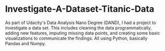 # Investigate-A-Dataset-Titanic-Data
As part of Udacity's Data Analysis Nano Degree (DAND), I had a project to investigate a data set. This includes cleaning the data programmatically, adding new features, imputing missing data points, and creating some basic visualizations to communicate the findings. All using Python, basically Pandas and Numpy. 
